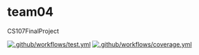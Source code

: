 # team04
CS107FinalProject

[![.github/workflows/test.yml](https://code.harvard.edu/CS107/team04/actions/workflows/test.yml/badge.svg)](https://code.harvard.edu/CS107/team04/actions/workflows/test.yml)
[![.github/workflows/coverage.yml](https://code.harvard.edu/CS107/team04/actions/workflows/coverage.yml/badge.svg)](https://code.harvard.edu/CS107/team04/actions/workflows/coverage.yml)
